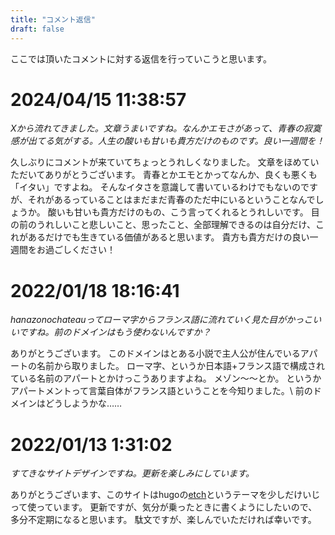 ```yaml
---
title: "コメント返信"
draft: false
---
```


ここでは頂いたコメントに対する返信を行っていこうと思います。

# 2024/04/15 11:38:57

*Xから流れてきました。文章うまいですね。なんかエモさがあって、青春の寂寞感が出てる気がする。人生の酸いも甘いも貴方だけのものです。良い一週間を！*

久しぶりにコメントが来ていてちょっとうれしくなりました。
文章をほめていただいてありがとうございます。
青春とかエモとかってなんか、良くも悪くも「イタい」ですよね。
そんなイタさを意識して書いているわけでもないのですが、それがあるっていることはまだまだ青春のただ中にいるということなんでしょうか。
酸いも甘いも貴方だけのもの、こう言ってくれるとうれしいです。
目の前のうれしいこと悲しいこと、思ったこと、全部理解できるのは自分だけ、これがあるだけでも生きている価値があると思います。
貴方も貴方だけの良い一週間をお過ごしください！

# 2022/01/18 18:16:41

*hanazonochateauってローマ字からフランス語に流れていく見た目がかっこいいですね。前のドメインはもう使わないんですか？*

ありがとうございます。
このドメインはとある小説で主人公が住んでいるアパートの名前から取りました。
ローマ字、というか日本語+フランス語で構成されている名前のアパートとかけっこうありますよね。
メゾン～～とか。
というかアパートメントって言葉自体がフランス語ということを今知りました。\\
前のドメインはどうしようかな……

# 2022/01/13 1:31:02
*すてきなサイトデザインですね。更新を楽しみにしています。*

ありがとうございます、このサイトはhugoの[etch](https://github.com/LukasJoswiak/etch)というテーマを少しだけいじって使っています。
更新ですが、気分が乗ったときに書くようにしたいので、多分不定期になると思います。
駄文ですが、楽しんでいただければ幸いです。
